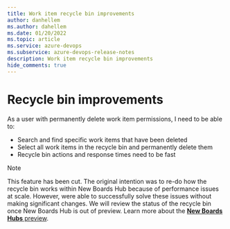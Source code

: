 ```yaml
---
title: Work item recycle bin improvements
author: danhellem
ms.author: dahellem
ms.date: 01/20/2022
ms.topic: article
ms.service: azure-devops
ms.subservice: azure-devops-release-notes
description: Work item recycle bin improvements
hide_comments: true
---
```


# Recycle bin improvements

As a user with permanently delete work item permissions, I need to be able to:

- Search and find specific work items that have been deleted
- Select all work items in the recycle bin and permanently delete them
- Recycle bin actions and response times need to be fast

> [!NOTE]
> This feature has been cut. The original intention was to re-do how the recycle bin works within New Boards Hub because of performance issues at scale. However, were able to successfully solve these issues without making significant changes. We will review the status of the recycle bin once New Boards Hub is out of preview. Learn more about the [**New Boards Hubs** preview](https://devblogs.microsoft.com/devops/new-boards-hub-public-preview/).
